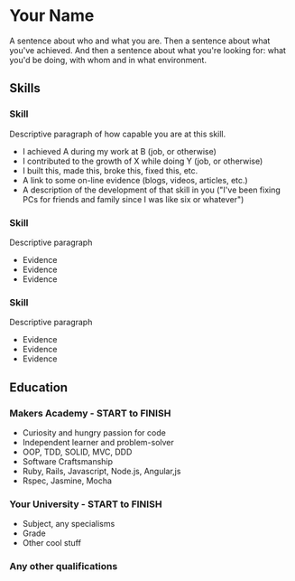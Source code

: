 # Your Name

A sentence about who and what you are. Then a sentence about what you've achieved. And then a sentence about what you're looking for: what you'd be doing, with whom and in what environment.

## Skills

### Skill

Descriptive paragraph of how capable you are at this skill.

- I achieved A during my work at B (job, or otherwise)
- I contributed to the growth of X while doing Y (job, or otherwise)
- I built this, made this, broke this, fixed this, etc.
- A link to some on-line evidence (blogs, videos, articles, etc.)
- A description of the development of that skill in you ("I've been fixing PCs for friends and family since I was like six or whatever")

### Skill

Descriptive paragraph

- Evidence
- Evidence
- Evidence

### Skill

Descriptive paragraph

- Evidence
- Evidence
- Evidence

## Education

### Makers Academy - START to FINISH

- Curiosity and hungry passion for code
- Independent learner and problem-solver
- OOP, TDD, SOLID, MVC, DDD
- Software Craftsmanship
- Ruby, Rails, Javascript, Node.js, Angular,js
- Rspec, Jasmine, Mocha

### Your University - START to FINISH

- Subject, any specialisms
- Grade
- Other cool stuff

### Any other qualifications
